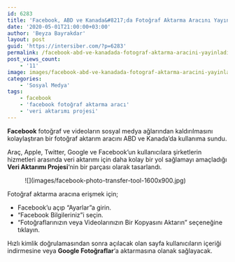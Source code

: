 ```yaml
---
id: 6283
title: 'Facebook, ABD ve Kanada&#8217;da Fotoğraf Aktarma Aracını Yayınladı'
date: '2020-05-01T21:00:00+03:00'
author: 'Beyza Bayrakdar'
layout: post
guid: 'https://intersiber.com/?p=6283'
permalink: /facebook-abd-ve-kanadada-fotograf-aktarma-aracini-yayinladi/
post_views_count:
    - '11'
image: images/facebook-abd-ve-kanadada-fotograf-aktarma-aracini-yayinladi.jpg
categories:
    - 'Sosyal Medya'
tags:
    - facebook
    - 'facebook fotoğraf aktarma aracı'
    - 'veri aktarımı projesi'
---
```


**Facebook** fotoğraf ve videoların sosyal medya ağlarından kaldırılmasını kolaylaştıran bir fotoğraf aktarım aracını ABD ve Kanada’da kullanıma sundu.

Araç, Apple, Twitter, Google ve Facebook’un kullanıcılara şirketlerin hizmetleri arasında veri aktarımı için daha kolay bir yol sağlamayı amaçladığı **Veri Aktarımı Projesi**‘nin bir parçası olarak tasarlandı.

<figure class="wp-block-image size-large">![](images/facebook-photo-transfer-tool-1600x900.jpg)</figure>Fotoğraf aktarma aracına erişmek için;

- Facebook’u açıp “Ayarlar”a girin.
- “Facebook Bilgileriniz”i seçin.
- “Fotoğraflarınızın veya Videolarınızın Bir Kopyasını Aktarın” seçeneğine tıklayın.

Hızlı kimlik doğrulamasından sonra açılacak olan sayfa kullanıcıların içeriği indirmesine veya **Google Fotoğraflar**‘a aktarmasına olanak sağlayacak.